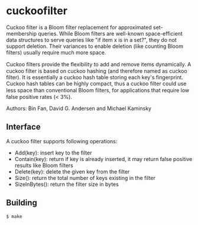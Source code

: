 cuckoofilter
============
Cuckoo filter is a Bloom filter replacement for approximated set-membership queries. While Bloom filters are well-known space-efficient data structures to serve queries like "if item x is in a set?", they do not support deletion. Their variances to enable deletion (like counting Bloom filters) usually require much more space. 

Cuckoo ﬁlters provide the ﬂexibility to add and remove items dynamically. A cuckoo filter is based on cuckoo hashing (and therefore named as cuckoo filter).  It is essentially a cuckoo hash table storing each key's fingerprint. Cuckoo hash tables can be highly compact, thus a cuckoo filter could use less space than conventional Bloom ﬁlters, for applications that require low false positive rates (< 3%).

Authors: Bin Fan, David G. Andersen and Michael Kaminsky 

Interface
--------
A cuckoo filter supports following operations:

*  Add(key): insert key to the filter
*  Contain(key): return if key is already inserted, it may return
false positive results like Bloom filters
*  Delete(key): delete the given key from the filter
*  Size(): return the total number of keys existing in the filter
*  SizeInBytes(): return the filter size in bytes

Building
--------

    $ make
